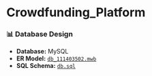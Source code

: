 # Crowdfunding_Platform

### 📊 Database Design
- **Database:** MySQL
- **ER Model:** [`db_111403502.mwb`](Crowdfunding_Platform/db_111403502.mwb)
- **SQL Schema:** [`db.sql`](Crowdfunding_Platform/db.sql)
